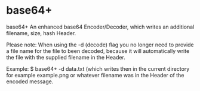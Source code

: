 # base64+
base64+ An enhanced base64 Encoder/Decoder, which writes an additional filename, size, hash Header.

Please note: When using the -d (decode) flag you no longer need to provide a file name for the file to been decoded, because it will automatically write the file with the supplied filename in the Header.

Example: $ base64+ -d data.txt (which writes then in the current directory for example example.png or whatever filename was in the Header of the encoded message.

